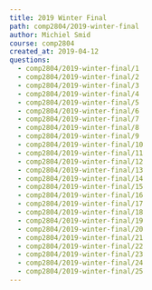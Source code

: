 ```yaml
---
title: 2019 Winter Final
path: comp2804/2019-winter-final
author: Michiel Smid
course: comp2804
created_at: 2019-04-12
questions:
  - comp2804/2019-winter-final/1
  - comp2804/2019-winter-final/2
  - comp2804/2019-winter-final/3
  - comp2804/2019-winter-final/4
  - comp2804/2019-winter-final/5
  - comp2804/2019-winter-final/6
  - comp2804/2019-winter-final/7
  - comp2804/2019-winter-final/8
  - comp2804/2019-winter-final/9
  - comp2804/2019-winter-final/10
  - comp2804/2019-winter-final/11
  - comp2804/2019-winter-final/12
  - comp2804/2019-winter-final/13
  - comp2804/2019-winter-final/14
  - comp2804/2019-winter-final/15
  - comp2804/2019-winter-final/16
  - comp2804/2019-winter-final/17
  - comp2804/2019-winter-final/18
  - comp2804/2019-winter-final/19
  - comp2804/2019-winter-final/20
  - comp2804/2019-winter-final/21
  - comp2804/2019-winter-final/22
  - comp2804/2019-winter-final/23
  - comp2804/2019-winter-final/24
  - comp2804/2019-winter-final/25
---
```

